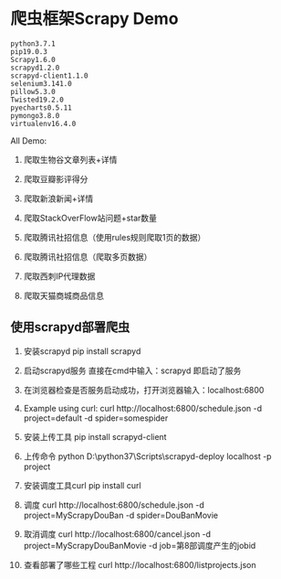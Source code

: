 # 爬虫框架Scrapy Demo
```
python3.7.1
pip19.0.3
Scrapy1.6.0
scrapyd1.2.0
scrapyd-client1.1.0
selenium3.141.0
pillow5.3.0
Twisted19.2.0
pyecharts0.5.11
pymongo3.8.0
virtualenv16.4.0
```

All Demo:

1. 爬取生物谷文章列表+详情

2. 爬取豆瓣影评得分

3. 爬取新浪新闻+详情

4. 爬取StackOverFlow站问题+star数量

5. 爬取腾讯社招信息（使用rules规则爬取1页的数据）

6. 爬取腾讯社招信息（爬取多页数据）

7. 爬取西刺IP代理数据

8. 爬取天猫商城商品信息



## 使用scrapyd部署爬虫

1. 安装scrapyd
pip install scrapyd

2. 启动scrapyd服务
直接在cmd中输入：scrapyd 即启动了服务

3. 在浏览器检查是否服务启动成功，打开浏览器输入：localhost:6800

4. Example using curl:
curl http://localhost:6800/schedule.json -d project=default -d spider=somespider

5. 安装上传工具
pip install scrapyd-client

6. 上传命令
python D:\python37\Scripts\scrapyd-deploy localhost -p project

7. 安装调度工具curl
pip install curl

8. 调度
curl http://localhost:6800/schedule.json -d project=MyScrapyDouBan -d spider=DouBanMovie

9. 取消调度
curl http://localhost:6800/cancel.json -d project=MyScrapyDouBanMovie -d job=第8部调度产生的jobid

10. 查看部署了哪些工程
curl http://localhost:6800/listprojects.json



